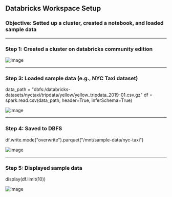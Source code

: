 ## Databricks Workspace Setup
### Objective: Setted up a cluster, created a notebook, and loaded sample data

***


### Step 1: Created a cluster on databricks community edition 

![Image](https://github.com/user-attachments/assets/fcc7da1d-31c0-4340-b232-7f760c333526)

--- 


### Step 3: Loaded sample data (e.g., NYC Taxi dataset)
data_path = "dbfs:/databricks-datasets/nyctaxi/tripdata/yellow/yellow_tripdata_2019-01.csv.gz"
df = spark.read.csv(data_path, header=True, inferSchema=True)


![image](https://github.com/user-attachments/assets/6e0b76d9-1943-4608-af44-d05264783e32)

--- 




### Step 4: Saved to DBFS
df.write.mode("overwrite").parquet("/mnt/sample-data/nyc-taxi")

![image](https://github.com/user-attachments/assets/02b38aee-1ee6-4c7f-b253-b1bc21261946)





---

### Step 5: Displayed sample data
display(df.limit(10))

![image](https://github.com/user-attachments/assets/5ace930a-dc7d-42cc-b407-6c7152a940f8)




